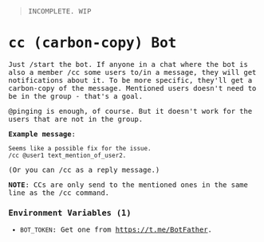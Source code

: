 <samp>

> INCOMPLETE. WIP

# cc (carbon-copy) Bot

Just /start the bot. If anyone in a chat where the bot is also a member /cc some
users to/in a message, they will get notifications about it. To be more
specific, they'll get a carbon-copy of the message. Mentioned users doesn't need
to be in the group - that's a goal.

@pinging is enough, of course. But it doesn't work for the users that are not in
the group.

**Example message**:

```
Seems like a possible fix for the issue.
/cc @user1 text_mention_of_user2.
```

(Or you can /cc as a reply message.)

**NOTE**: CCs are only send to the mentioned ones in the same line as the /cc
command.

### Environment Variables (1)

- `BOT_TOKEN`: Get one from https://t.me/BotFather.

</samp>

